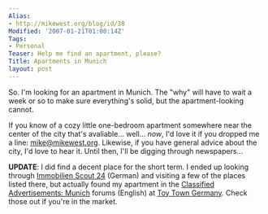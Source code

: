```yaml
---
Alias:
- http://mikewest.org/blog/id/38
Modified: '2007-01-21T01:00:14Z'
Tags:
- Personal
Teaser: Help me find an apartment, please?
Title: Apartments in Munich
layout: post
---
```

So.  I'm looking for an apartment in Munich.  The "why" will have to wait a week or so to make sure everything's solid, but the apartment-looking cannot.

If you know of a cozy little one-bedroom apartment somewhere near the center of the city that's avaliable... well... _now_, I'd love it if you dropped me a line: <mike@mikewest.org>.  Likewise, if you have general advice about the city, I'd love to hear it.  Until then, I'll be digging through newspapers...

__UPDATE__: I did find a decent place for the short term.  I ended up looking through [Immobilien Scout 24][scout] (German) and visiting a few of the places listed there, but actually found my apartment in the [Classified Advertisements: Munich][ad] forums (English) at [Toy Town Germany][toy].  Check those out if you're in the market.

[scout]: http://www.immobilienscout24.de/
[ad]: http://www.toytowngermany.com/forum/index.php?showforum=25
[toy]: http://toytowngermany.com/
